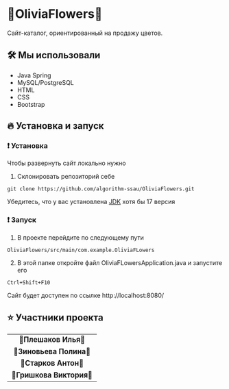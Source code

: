 
# 💐OliviaFlowers💐
Сайт-каталог, ориентированный на продажу цветов.

## 🛠️ Мы использовали
- Java Spring
- MySQL/PostgreSQL
- HTML
- CSS
- Bootstrap

## 🔥 Установка и запуск

### ❗ Установка
Чтобы развернуть сайт локально нужно
1. Склонировать репозиторий себе
```
git clone https://github.com/algorithm-ssau/OliviaFlowers.git
```
Убедитесь, что у вас установлена [JDK](https://jdk.java.net/archive/) хотя бы 17 версия
### ❗ Запуск

1. В проекте перейдите по следующему пути
```
OliviaFlowers/src/main/com.example.OliviaFLowers
```
2. В этой папке откройте файл OliviaFLowersApplication.java и запустите его
```
Ctrl+Shift+F10
```
Сайт будет доступен по ссылке http://localhost:8080/
## &#11088; Участники проекта

<table>
    <tr>
        <td align="center" valign="top" style="font-size: 20px;">
            <a href="https://github.com/Lumer1337" style="text-decoration: none; color: inherit;">
                <sub><b>🌹Плешаков Илья🌹</b></sub>
            </a><br/>
        </td>
    </tr>
    <tr>
        <td align="center" valign="top" style="font-size: 20px;">
            <a href="https://github.com/Polina24zinoveva" style="text-decoration: none; color: inherit;">
                <sub><b>🌷Зиновьева Полина🌷</b></sub>
            </a><br/>
        </td>
    </tr>
    <tr>
        <td align="center" valign="top" style="font-size: 20px;">
            <a href="https://github.com/AntonSTT" style="text-decoration: none; color: inherit;">
                <sub><b>🌺Старков Антон🌺</b></sub>
            </a><br/>
        </td>
    </tr>
    <tr>
        <td align="center" valign="top" style="font-size: 20px;">
            <a href="https://github.com/GrishkoVi" style="text-decoration: none; color: inherit;">
                <sub><b>🌸Гришкова Виктория🌸</b></sub>
            </a><br/>
        </td>
    </tr>
</table>


